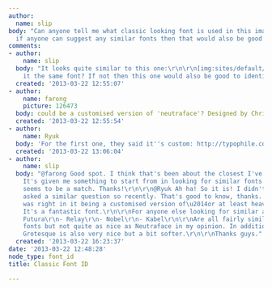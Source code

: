 ```yaml
---
author:
  name: slip
body: "Can anyone tell me what classic looking font is used in this image?\r\n\r\n[img:sites/default/files/old-images/font-id_6327.png]\r\n\r\nAlso,
  if anyone can suggest any similar fonts then that would also be good to know.\r\n\r\nThanks."
comments:
- author:
    name: slip
  body: "It looks quite similar to this one:\r\n\r\n[img:sites/default/files/old-images/cantilever-fish-chips_4011.png]\r\n\r\nIs
    it the same font? If not then this one would also be good to identify.\r\n\r\nThanks."
  created: '2013-03-22 12:55:07'
- author:
    name: farong
    picture: 126473
  body: could be a customised version of 'neutraface'? Designed by Christian Schwartz.
  created: '2013-03-22 12:55:54'
- author:
    name: Ryuk
  body: 'For the first one, they said it''s custom: http://typophile.com/node/101583'
  created: '2013-03-22 13:06:04'
- author:
    name: slip
  body: "@farong Good spot. I think that's been about the closest I've come across.
    It's given me something to start from in looking for similar fonts too. Cantilever
    seems to be a match. Thanks!\r\n\r\n@Ryuk Ah ha! So it is! I didn't realise someone
    asked a similar question so recently. That's good to know, thanks. I think @farong
    was right in it being a customised version of\u2014or at least heavily based on\u2014Neutraface.
    It's a fantastic font.\r\n\r\nFor anyone else looking for similar alternatives:\r\n\r\n-
    Futura\r\n- Relay\r\n- Nobel\r\n- Kabel\r\n\r\nAre all fairly similar geometric
    fonts but not quite as nice as Neutraface in my opinion. In addition, Brandon
    Grotesque is also very nice but a bit softer.\r\n\r\nThanks guys."
  created: '2013-03-22 16:23:37'
date: '2013-03-22 12:48:28'
node_type: font_id
title: Classic Font ID

---
```

